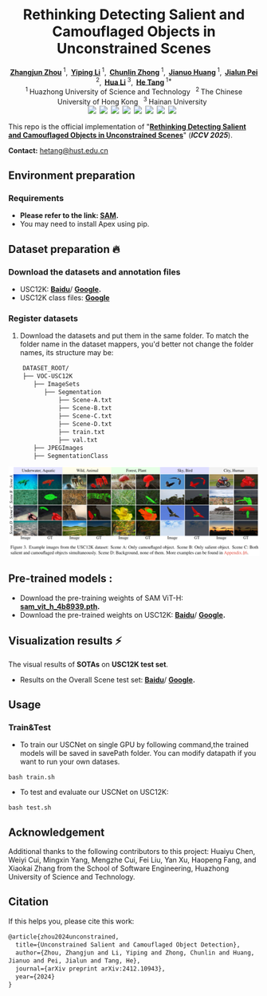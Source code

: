 <h1 align="center">Rethinking Detecting Salient and Camouflaged Objects in Unconstrained Scenes</h1>

<div align='center'>
    <a href='https://scholar.google.com/citations?hl=zh-CN&user=lvx5k9cAAAAJ' target='_blank'><strong>Zhangjun Zhou</strong></a><sup> 1</sup>,&thinsp;
    <a href='https://scholar.google.com/citations?user=QUHsxCoAAAAJ&hl=en' target='_blank'><strong>Yiping Li</strong></a><sup> 1</sup>,&thinsp;
    <a href='https://scholar.google.com/citations?user=ai328a4AAAAJ&hl=en' target='_blank'><strong>Chunlin Zhong</strong></a><sup> 1</sup>,&thinsp;
    <a href='https://scholar.google.com/citations?user=fHAAbDUAAAAJ&hl=zh-CN' target='_blank'><strong>Jianuo Huang</strong></a><sup> 1</sup>,&thinsp;
    <a href='https://scholar.google.com/citations?user=1lPivLsAAAAJ&hl=en' target='_blank'><strong>Jialun Pei</strong></a><sup> 2</sup>,&thinsp;
    <a href='https://scholar.google.com.sg/citations?hl=zh-CN&user=0O2iY34AAAAJ&view_op=list_works&sortby=pubdate' target='_blank'><strong>Hua Li</strong></a><sup> 3</sup>,&thinsp;
    <a href='https://scholar.google.com/citations?hl=en&user=70XLFUsAAAAJ' target='_blank'><strong>He Tang</strong></a><sup> 1*</sup>
</div>


<div align='center'>
    <sup>1 </sup>Huazhong University of Science and Technology&ensp;  <sup>2 </sup>The Chinese University of Hong Kong&ensp;  <sup>3 </sup>Hainan University&ensp; 
</div>

<div align="center" style="display: flex; justify-content: center; flex-wrap: wrap;">
  <a href=''><img src='https://img.shields.io/badge/Journal-Paper-red'></a>&ensp; 
  <a href='https://arxiv.org/pdf/2412.10943'><img src='https://img.shields.io/badge/arXiv-Paper-red'></a>&ensp; 
  <a href='https://github.com/ssecv/USCNet/blob/main/asset/Rethinking_Chinese_Version.pdf'><img src='https://img.shields.io/badge/中文版-Paper-red'></a>&ensp;  
  <a href=''><img src='https://img.shields.io/badge/Page-Project-red'></a>&ensp; 
  <a href=''><img src='https://img.shields.io/badge/GDrive-Stuff-green'></a>&ensp; 
  <a href='LICENSE'><img src='https://img.shields.io/badge/License-MIT-yellow'></a>&ensp; 
  <a href=''><img src='https://img.shields.io/badge/%F0%9F%A4%97%20HF-Space-blue'></a>&ensp; 
  <a href='t'><img src='https://img.shields.io/badge/%F0%9F%A4%97%20HF-Model-blue'></a>&ensp; 
</div>

<!-- 
<div align="center" style="display: flex; justify-content: center; flex-wrap: wrap;">
  <a href='https://colab.research.google.com/drive/14Dqg7oeBkFEtchaHLNpig2BcdkZEogba'><img src='https://img.shields.io/badge/Multiple_Images_Inference-F9AB00?style=for-the-badge&logo=googlecolab&color=525252'></a>&ensp; 
  <a href='https://colab.research.google.com/drive/1MaEiBfJ4xIaZZn0DqKrhydHB8X97hNXl'><img src='https://img.shields.io/badge/Inference_&_Evaluation-F9AB00?style=for-the-badge&logo=googlecolab&color=525252'></a>&ensp; 
  <a href='https://colab.research.google.com/drive/1B6aKZ3ekcvKMkSBn0N5mCASLUYMp0whK'><img src='https://img.shields.io/badge/Box_Guided_Segmentation-F9AB00?style=for-the-badge&logo=googlecolab&color=525252'></a>&ensp; 
</div>
 -->

This repo is the official implementation of "[**Rethinking Detecting Salient and Camouflaged Objects in Unconstrained Scenes**](https://arxiv.org/pdf/2412.10943)" (___ICCV 2025___).


<!-- 
[Zhangjun Zhou](https://scholar.google.com/citations?hl=zh-CN&user=lvx5k9cAAAAJ), [Yiping Li](https://scholar.google.com/citations?user=QUHsxCoAAAAJ&hl=en), [Chunlin Zhong](https://scholar.google.com/citations?user=ai328a4AAAAJ&hl=en), [Jianuo Huang](https://scholar.google.com/citations?user=fHAAbDUAAAAJ&hl=zh-CN), [Jialun Pei](https://scholar.google.com/citations?user=1lPivLsAAAAJ&hl=en), [Hua Li](https://scholar.google.com.sg/citations?hl=zh-CN&user=0O2iY34AAAAJ&view_op=list_works&sortby=pubdate), and [He Tang](https://scholar.google.com/citations?hl=en&user=70XLFUsAAAAJ)✉ 

[[Paper]](https://arxiv.org/pdf/2412.10943); [[Official Version]]()
 -->
 
**Contact:** hetang@hust.edu.cn

## Environment preparation

### Requirements
- **Please refer to the link: [SAM](https://github.com/facebookresearch/segment-anything).**
- You may need to install Apex using pip.

## Dataset preparation :fire:

### Download the datasets and annotation files

- USC12K: **[Baidu](https://pan.baidu.com/s/1JkJlNh0A4NI4_0elMmo5ug?pwd=9999)**/ **[Google](https://drive.google.com/file/d/1MIVCH7sLOzFwrzEDjKs2PSba7UpzLG7I/view?usp=sharing).**
- USC12K class files: **[Google](https://drive.google.com/file/d/10cQDz1b910D2JNNQfv--WbxOZXavQTZE/view?usp=sharing)**


### Register datasets

1. Download the datasets and put them in the same folder. To match the folder name in the dataset mappers, you'd better not change the folder names, its structure may be:

```
    DATASET_ROOT/
    ├── VOC-USC12K
       ├── ImageSets
          ├── Segmentation
              ├── Scene-A.txt
              ├── Scene-B.txt
              ├── Scene-C.txt
              ├── Scene-D.txt
              ├── train.txt
              ├── val.txt
       ├── JPEGImages
       ├── SegmentationClass

```
![USC12K Dataset Structure](asset/USC12K.png)


## Pre-trained models :
- Download the pre-training weights of SAM ViT-H: **[sam_vit_h_4b8939.pth](https://github.com/facebookresearch/segment-anythingv).** 
- Download the pre-trained weights on USC12K: **[Baidu](https://pan.baidu.com/s/1nOe2NNy8jcHLkFqpkwux8A?pwd=9999)**/ **[Google](https://drive.google.com/file/d/1xyuSi-h6qImgLanlty7Bk3e97eWDrDCc/view?usp=sharing).**

## Visualization results &#x26A1;


The visual results of  **SOTAs** on **USC12K test set**.
- Results on the Overall Scene test set: **[Baidu](https://pan.baidu.com/s/1f2W0x7LbR0Ueu3CufT3BLQ?pwd=9999)**/ **[Google](https://drive.google.com/file/d/1S-tz1u5eK7Ehy1gejyoC1ulEZnLiclWX/view?usp=sharing).**

## Usage

### Train&Test
- To train our USCNet on single GPU by following command,the trained models will be saved in savePath folder. You can modify datapath if you want to run your own datases.
```shell
bash train.sh
```
- To test and evaluate our USCNet on USC12K:
```shell
bash test.sh
```


## Acknowledgement

Additional thanks to the following contributors to this project: Huaiyu Chen, Weiyi Cui, Mingxin Yang, Mengzhe Cui, Fei Liu, Yan Xu, Haopeng Fang, and Xiaokai Zhang from the School of Software Engineering, Huazhong University of Science and Technology.

[//]: # (This work is based on:)

[//]: # (- [SAM]&#40;https://github.com/facebookresearch/segment-anything&#41;)

[//]: # ()
[//]: # (Thanks for their great work!)

## Citation

If this helps you, please cite this work:

```
@article{zhou2024unconstrained,
  title={Unconstrained Salient and Camouflaged Object Detection},
  author={Zhou, Zhangjun and Li, Yiping and Zhong, Chunlin and Huang, Jianuo and Pei, Jialun and Tang, He},
  journal={arXiv preprint arXiv:2412.10943},
  year={2024}
}
```

